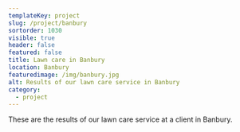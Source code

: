 ```yaml
---
templateKey: project
slug: /project/banbury
sortorder: 1030
visible: true
header: false
featured: false
title: Lawn care in Banbury
location: Banbury
featuredimage: /img/banbury.jpg
alt: Results of our lawn care service in Banbury
category:
  - project
---
```

These are the results of our lawn care service at a client in Banbury.


